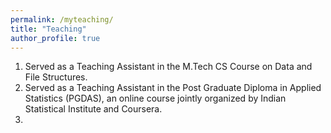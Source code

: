 ```yaml
---
permalink: /myteaching/
title: "Teaching"
author_profile: true
---
```


1. Served as a Teaching Assistant in the M.Tech CS Course on Data and File Structures.
2. Served as a Teaching Assistant in the Post Graduate Diploma in Applied Statistics (PGDAS), an online course jointly organized by Indian Statistical Institute and Coursera.
3. 
